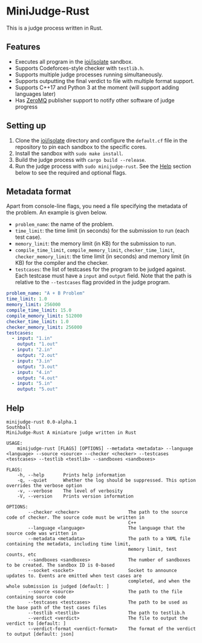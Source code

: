# MiniJudge-Rust

This is a judge process written in Rust.

## Features

- Executes all program in the [ioi/isolate](https://github.com/ioi/isolate/) sandbox.
- Supports Codeforces-style checker with `testlib.h`.
- Supports multiple judge processes running simultaneously.
- Supports outputting the final verdict to file with multiple format support.
- Supports C++17 and Python 3 at the moment (will support adding languages later)
- Has [ZeroMQ](https://zeromq.org/) publisher support to notify other software of judge progress

## Setting up

1. Clone the [ioi/isolate](https://github.com/ioi/isolate) directory and configure the `default.cf` file in the repository to pin each sandbox to the specific cores.
2. Install the sandbox with `sudo make install`.
3. Build the judge process with `cargo build --release`.
4. Run the judge process with `sudo minijudge-rust`. See the [Help](#Help) section below to see the required and optional flags.

## Metadata format

Apart from console-line flags, you need a file specifying the metadata of the problem. An example is given below.

- `problem_name`: the name of the problem.
- `time_limit`: the time limit (in seconds) for the submission to run (each test case).
- `memory_limit`: the memory limit (in KB) for the submission to run.
- `compile_time_limit`, `compile_memory_limit`, `checker_time_limit`, `checker_memory_limit`: the time limit (in seconds) and memory limit (in KB) for the compiler and the checker.
- `testcases`: the list of testcases for the program to be judged against. Each testcase must have a `input` and `output` field. Note that the path is relative to the `--testcases` flag provided in the judge program.

```yaml
problem_name: "A + B Problem"
time_limit: 1.0
memory_limit: 256000
compile_time_limit: 15.0
compile_memory_limit: 512000
checker_time_limit: 1.0
checker_memory_limit: 256000
testcases:
  - input: "1.in"
    output: "1.out"
  - input: "2.in"
    output: "2.out"
  - input: "3.in"
    output: "3.out"
  - input: "4.in"
    output: "4.out"
  - input: "5.in"
    output: "5.out"
```

## Help

```
minijudge-rust 0.0-alpha.1
Southball
MiniJudge-Rust A miniature judge written in Rust

USAGE:
    minijudge-rust [FLAGS] [OPTIONS] --metadata <metadata> --language <language> --source <source> --checker <checker> --testcases <testcases> --testlib <testlib> --sandboxes <sandboxes>

FLAGS:
    -h, --help       Prints help information
    -q, --quiet      Whether the log should be suppressed. This option overrides the verbose option
    -v, --verbose    The level of verbosity
    -V, --version    Prints version information

OPTIONS:
        --checker <checker>                  The path to the source code of checker. The source code must be written in
                                             C++
        --language <language>                The language that the source code was written in
        --metadata <metadata>                The path to a YAML file containing the metadata, including time limit,
                                             memory limit, test counts, etc
        --sandboxes <sandboxes>              The number of sandboxes to be created. The sandbox ID is 0-based
        --socket <socket>                    Socket to announce updates to. Events are emitted when test cases are
                                             completed, and when the whole submission is judged [default: ]
        --source <source>                    The path to the file containing source code
        --testcases <testcases>              The path to be used as the base path of the test cases files
        --testlib <testlib>                  The path to testlib.h
        --verdict <verdict>                  The file to output the verdict to [default: ]
        --verdict-format <verdict-format>    The format of the verdict to output [default: json]
```

